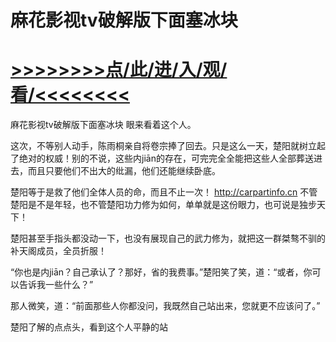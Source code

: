 # 麻花影视tv破解版下面塞冰块

# <a href="https://github.com/dangole/dfs/issues/1">>>>>>>>>点/此/进/入/观/看/<<<<<<<<</a>

麻花影视tv破解版下面塞冰块
眼来看着这个人。

这次，不等别人动手，陈雨桐亲自将卷宗捧了回去。只是这么一天，楚阳就树立起了绝对的权威！别的不说，这些内jiān的存在，可完完全全能把这些人全部葬送进去，而且只要他们不出大的纰漏，他们还能继续卧底。

楚阳等于是救了他们全体人员的命，而且不止一次！
http://carpartinfo.cn
不管楚阳是不是年轻，也不管楚阳功力修为如何，单单就是这份眼力，也可说是独步天下！

楚阳甚至手指头都没动一下，也没有展现自己的武力修为，就把这一群桀骜不驯的补天阁成员，全员折服！

“你也是内jiān？自己承认了？那好，省的我费事。”楚阳笑了笑，道：“或者，你可以告诉我一些什么？”

那人微笑，道：“前面那些人你都没问，我既然自己站出来，您就更不应该问了。”

楚阳了解的点点头，看到这个人平静的站
